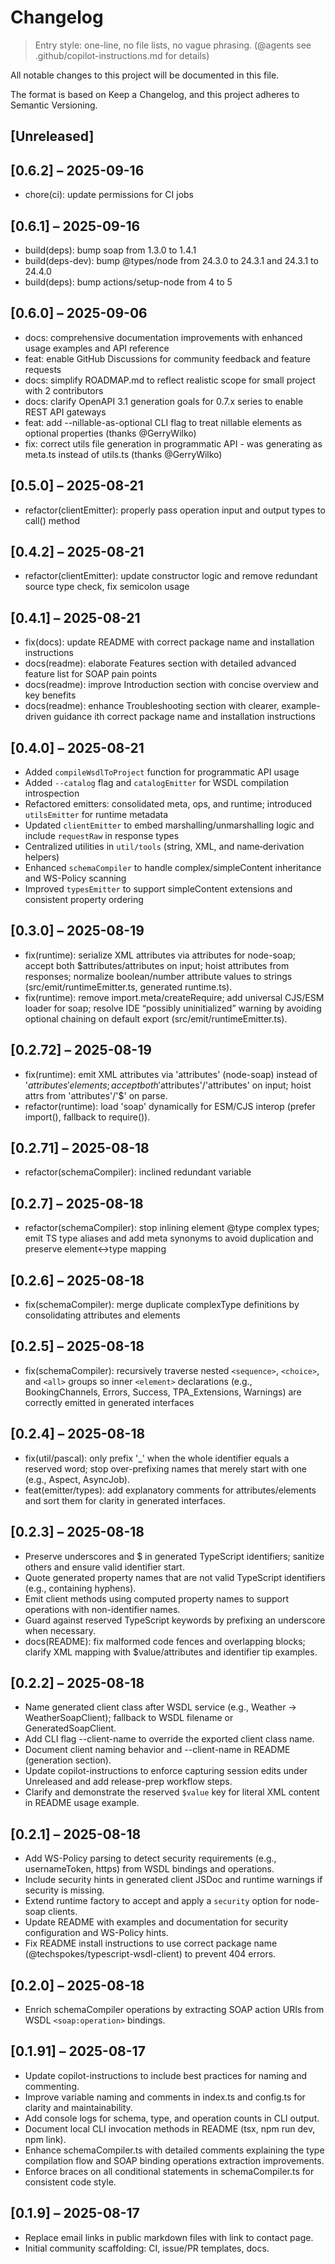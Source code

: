 # Changelog

> Entry style: one-line, no file lists, no vague phrasing.
> (@agents see .github/copilot-instructions.md for details)

All notable changes to this project will be documented in this file.

The format is based on Keep a Changelog, and this project adheres to Semantic Versioning.

## [Unreleased]

## [0.6.2] – 2025-09-16

- chore(ci): update permissions for CI jobs

## [0.6.1] – 2025-09-16

- build(deps): bump soap from 1.3.0 to 1.4.1
- build(deps-dev): bump @types/node from 24.3.0 to 24.3.1 and 24.3.1 to 24.4.0
- build(deps): bump actions/setup-node from 4 to 5

## [0.6.0] – 2025-09-06

- docs: comprehensive documentation improvements with enhanced usage examples and API reference
- feat: enable GitHub Discussions for community feedback and feature requests
- docs: simplify ROADMAP.md to reflect realistic scope for small project with 2 contributors
- docs: clarify OpenAPI 3.1 generation goals for 0.7.x series to enable REST API gateways
- feat: add --nillable-as-optional CLI flag to treat nillable elements as optional properties (thanks @GerryWilko)
- fix: correct utils file generation in programmatic API - was generating as meta.ts instead of utils.ts (thanks @GerryWilko)

## [0.5.0] – 2025-08-21

- refactor(clientEmitter): properly pass operation input and output types to call() method

## [0.4.2] – 2025-08-21

- refactor(clientEmitter): update constructor logic and remove redundant source type check, fix semicolon usage

## [0.4.1] – 2025-08-21

- fix(docs): update README with correct package name and installation instructions
- docs(readme): elaborate Features section with detailed advanced feature list for SOAP pain points
- docs(readme): improve Introduction section with concise overview and key benefits
- docs(readme): enhance Troubleshooting section with clearer, example-driven guidance
  ith correct package name and installation instructions

## [0.4.0] – 2025-08-21

- Added `compileWsdlToProject` function for programmatic API usage
- Added `--catalog` flag and `catalogEmitter` for WSDL compilation introspection
- Refactored emitters: consolidated meta, ops, and runtime; introduced `utilsEmitter` for runtime metadata
- Updated `clientEmitter` to embed marshalling/unmarshalling logic and include `requestRaw` in response types
- Centralized utilities in `util/tools` (string, XML, and name‐derivation helpers)
- Enhanced `schemaCompiler` to handle complex/simpleContent inheritance and WS-Policy scanning
- Improved `typesEmitter` to support simpleContent extensions and consistent property ordering

## [0.3.0] – 2025-08-19

- fix(runtime): serialize XML attributes via attributes for node-soap; accept both $attributes/attributes on input; hoist attributes from responses; normalize boolean/number attribute values to strings (src/emit/runtimeEmitter.ts, generated runtime.ts).
- fix(runtime): remove import.meta/createRequire; add universal CJS/ESM loader for soap; resolve IDE “possibly uninitialized” warning by avoiding optional chaining on default export (src/emit/runtimeEmitter.ts).

## [0.2.72] – 2025-08-19

- fix(runtime): emit XML attributes via 'attributes' (node-soap) instead of '$attributes' elements; accept both '$attributes'/'attributes' on input; hoist attrs from 'attributes'/'$' on parse.
- refactor(runtime): load 'soap' dynamically for ESM/CJS interop (prefer import(), fallback to require()).

## [0.2.71] – 2025-08-18

- refactor(schemaCompiler): inclined redundant variable

## [0.2.7] – 2025-08-18

- refactor(schemaCompiler): stop inlining element @type complex types; emit TS type aliases and add meta synonyms to avoid duplication and preserve element↔type mapping

## [0.2.6] – 2025-08-18

- fix(schemaCompiler): merge duplicate complexType definitions by consolidating attributes and elements

## [0.2.5] – 2025-08-18

- fix(schemaCompiler): recursively traverse nested
  `<sequence>`,
  `<choice>`, and
  `<all>` groups so inner
  `<element>` declarations (e.g., BookingChannels, Errors, Success, TPA_Extensions, Warnings) are correctly emitted in generated interfaces

## [0.2.4] – 2025-08-18

- fix(util/pascal): only prefix '_' when the whole identifier equals a reserved word; stop over-prefixing names that merely start with one (e.g., Aspect, AsyncJob).
- feat(emitter/types): add explanatory comments for attributes/elements and sort them for clarity in generated interfaces.

## [0.2.3] – 2025-08-18

- Preserve underscores and $ in generated TypeScript identifiers; sanitize others and ensure valid identifier start.
- Quote generated property names that are not valid TypeScript identifiers (e.g., containing hyphens).
- Emit client methods using computed property names to support operations with non-identifier names.
- Guard against reserved TypeScript keywords by prefixing an underscore when necessary.
- docs(README): fix malformed code fences and overlapping blocks; clarify XML mapping with $value/attributes and identifier tip examples.

## [0.2.2] – 2025-08-18

- Name generated client class after WSDL service (e.g., Weather → WeatherSoapClient); fallback to WSDL filename or GeneratedSoapClient.
- Add CLI flag --client-name to override the exported client class name.
- Document client naming behavior and --client-name in README (generation section).
- Update copilot-instructions to enforce capturing session edits under Unreleased and add release-prep workflow steps.
- Clarify and demonstrate the reserved
  `$value` key for literal XML content in README usage example.

## [0.2.1] – 2025-08-18

- Add WS-Policy parsing to detect security requirements (e.g., usernameToken, https) from WSDL bindings and operations.
- Include security hints in generated client JSDoc and runtime warnings if security is missing.
- Extend runtime factory to accept and apply a
  `security` option for node-soap clients.
- Update README with examples and documentation for security configuration and WS-Policy hints.
- Fix README install instructions to use correct package name (@techspokes/typescript-wsdl-client) to prevent 404 errors.

## [0.2.0] – 2025-08-18

- Enrich schemaCompiler operations by extracting SOAP action URIs from WSDL
  `<soap:operation>` bindings.

## [0.1.91] – 2025-08-17

- Update copilot-instructions to include best practices for naming and commenting.
- Improve variable naming and comments in index.ts and config.ts for clarity and maintainability.
- Add console logs for schema, type, and operation counts in CLI output.
- Document local CLI invocation methods in README (tsx, npm run dev, npm link).
- Enhance schemaCompiler.ts with detailed comments explaining the type compilation flow and SOAP binding operations extraction improvements.
- Enforce braces on all conditional statements in schemaCompiler.ts for consistent code style.

## [0.1.9] – 2025-08-17

- Replace email links in public markdown files with link to contact page.
- Initial community scaffolding: CI, issue/PR templates, docs.

